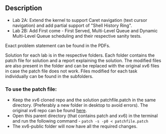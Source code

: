 ## Description
- Lab 2A: Extend the kernel to support Caret navigation (text cursor navigation) and add partial support of "Shell History Ring".
- Lab 2B: Add First come - First Served, Multi-Level Queue and Dynamic Multi-Level Queue scheduling and their respective sanity tests.

Exact problem statement can be found in the PDFs.

Solution for each lab is in the respective folders. Each folder contains the patch file for solution and a report explaining the solution. The modified files are also present in the folder and can be replaced with the original xv6 files in case the patch file does not work. Files modified for each task individually can be found in the subfolders.

### To use the patch file:
- Keep the xv6 cloned repo and the solution patchfile.patch in the same directory. (Preferably a new folder in desktop to avoid errors). The original xv6 repo can be found [here](https://github.com/mit-pdos/xv6-public).
- Open this parent directory (that contains patch and xv6) in the terminal and run the following command - `patch -s -p0 < patchfile.patch`
- The xv6-public folder will now have all the required changes.
